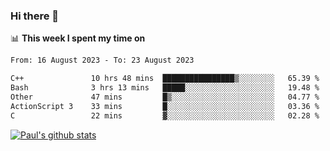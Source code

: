 ### Hi there 👋

📊 **This week I spent my time on**
<!--START_SECTION:waka-->

```txt
From: 16 August 2023 - To: 23 August 2023

C++               10 hrs 48 mins  ████████████████▒░░░░░░░░   65.39 %
Bash              3 hrs 13 mins   █████░░░░░░░░░░░░░░░░░░░░   19.48 %
Other             47 mins         █▒░░░░░░░░░░░░░░░░░░░░░░░   04.77 %
ActionScript 3    33 mins         █░░░░░░░░░░░░░░░░░░░░░░░░   03.36 %
C                 22 mins         ▓░░░░░░░░░░░░░░░░░░░░░░░░   02.28 %
```

<!--END_SECTION:waka-->


[![Paul's github stats](https://github-readme-stats.vercel.app/api?username=mickeyouyou&theme=dracula&show_icons=true)](https://github.com/anuraghazra/github-readme-stats)
